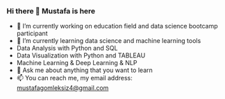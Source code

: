 ### Hi there 👋 Mustafa is here

- 🔭 I’m currently working on education field and data science bootcamp participant
- 🌱 I’m currently learning data science and machine learning tools
- Data Analysis with Python and SQL 
- Data Visualization with Python and TABLEAU 
- Machine Learning & Deep Learning & NLP
- 💬 Ask me about anything that you want to learn
- 📫 You can reach me, my email address: mustafagomleksiz4@gmail.com

<!--
**Mustafagomleksiz/Mustafagomleksiz** is a ✨ _special_ ✨ repository because its `README.md` (this file) appears on your GitHub profile.
